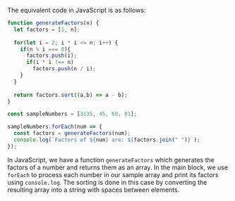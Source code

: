 The equivalent code in JavaScript is as follows:

```javascript
function generateFactors(n) {
  let factors = [1, n];
  
  for(let i = 2; i * i <= n; i++) {
    if(n % i === 0){
      factors.push(i);
      if(i * i !== n)
        factors.push(n / i);
    }
  }
  
  return factors.sort((a,b) => a - b);
}

const sampleNumbers = [3135, 45, 60, 81];

sampleNumbers.forEach(num => {
  const factors = generateFactors(num);
  console.log(`Factors of ${num} are: ${factors.join(" ")}`);
});
```

In JavaScript, we have a function `generateFactors` which generates the factors of a number and returns them as an array. In the main block, we use `forEach` to process each number in our sample array and print its factors using `console.log`. The sorting is done in this case by converting the resulting array into a string with spaces between elements.
